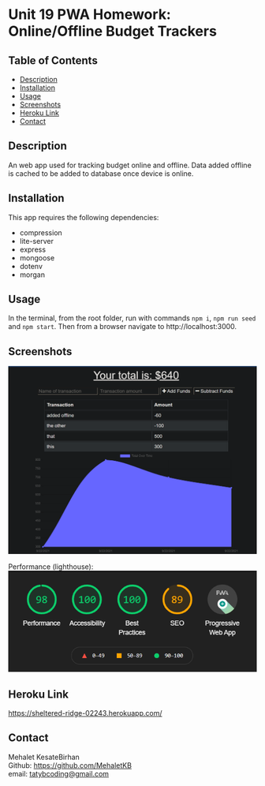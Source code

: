 # Unit 19 PWA Homework: Online/Offline Budget Trackers

## Table of Contents

- [Description](#description)
- [Installation](#installation)
- [Usage](#usage)
- [Screenshots](#screenshots)
- [Heroku Link](#heroku-link)
- [Contact](#contact)


## Description

An web app used for tracking budget online and offline. Data added offline is cached to be added to database once device is online.

## Installation

This app requires the following dependencies:
- compression
- lite-server
- express
- mongoose
- dotenv
- morgan


## Usage

In the terminal, from the root folder, run with commands `npm i`, `npm run seed` and `npm start`. Then from a browser navigate to http://localhost:3000.

## Screenshots

![Screenshots](./images/19-pwa.png)

Performance (lighthouse):
![Screenshots](./images/19-pwa-lighthouse.png)


## Heroku Link
https://sheltered-ridge-02243.herokuapp.com/

## Contact

Mehalet KesateBirhan <br>
Github: https://github.com/MehaletKB<br>
email: tatybcoding@gmail.com
